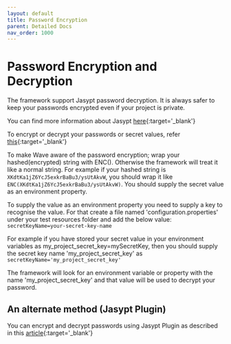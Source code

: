 ```yaml
---
layout: default
title: Password Encryption
parent: Detailed Docs
nav_order: 1000
---
```


# Password Encryption and Decryption

The framework support Jasypt password decryption. It is always safer to keep your
passwords encrypted even if your project is private. 

You can find more information about Jasypt [here](http://www.jasypt.org){:target='_blank'}

To encrypt or decrypt your passwords or secret values, refer 
[this](https://www.devglan.com/online-tools/jasypt-online-encryption-decryption){:target='_blank'}

To make Wave aware of the password encryption; wrap your hashed(encrypted) string with ENC().
 Otherwise the framework will treat it like a normal string. For example if your hashed string is `XKdtKa1jZ6YcJ5exkrBaBu3/ysUtAkvW`, 
 you should wrap it like `ENC(XKdtKa1jZ6YcJ5exkrBaBu3/ysUtAkvW)`.
You should supply the secret value as an environment property. 

To supply the value as an environment property you need to supply a key to recognise the value.
For that create a file named \'configuration.properties\' under your test resources folder and add the below value: <br>
`secretKeyName=your-secret-key-name`

For example if you have stored your secret value in your environment variables as my_project_secret_key=mySecretKey, 
then you should supply the secret key name \'my_project_secret_key\' as
`secretKeyName='my_project_secret_key'`

The framework will look for an environment variable or property with the name \'my_project_secret_key\' and that value will
be used to decrypt your password.

## An alternate method (Jasypt Plugin)

You can encrypt and decrypt passwords using Jasypt Plugin as described in this [article](https://medium.com/geekculture/encrypt-passwords-and-keys-in-a-spring-boot-project-using-jasypt-6b4406891c09){:target='_blank'}








